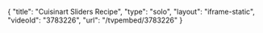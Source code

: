{
    "title": "Cuisinart Sliders Recipe",
    "type": "solo",
    "layout": "iframe-static",
    "videoId": "3783226",
    "url": "\/tvpembed\/3783226"
}